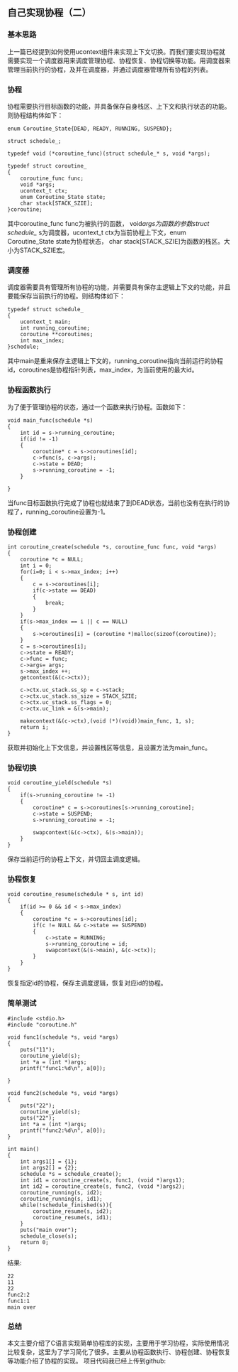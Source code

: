 ## 自己实现协程（二）
### 基本思路
  上一篇已经提到如何使用ucontext组件来实现上下文切换。而我们要实现协程就需要实现一个调度器用来调度管理协程、协程恢复、协程切换等功能。用调度器来管理当前执行的协程，及并在调度器，并通过调度器管理所有协程的列表。

### 协程
协程需要执行目标函数的功能，并具备保存自身栈区、上下文和执行状态的功能。则协程结构体如下：
```
enum Coroutine_State{DEAD, READY, RUNNING, SUSPEND};

struct schedule_;

typedef void (*coroutine_func)(struct schedule_* s, void *args);

typedef struct coroutine_
{
    coroutine_func func;
    void *args;
    ucontext_t ctx;
    enum Coroutine_State state;
    char stack[STACK_SZIE];
}coroutine;
```
其中coroutine_func func为被执行的函数， void*args为函数的参数struct schedule_* s为调度器，ucontext_t ctx为当前协程上下文，enum Coroutine_State state为协程状态， char stack[STACK_SZIE]为函数的栈区。大小为STACK_SZIE宏。

### 调度器
调度器需要具有管理所有协程的功能，并需要具有保存主逻辑上下文的功能，并且要能保存当前执行的协程。则结构体如下：
```
typedef struct schedule_
{
    ucontext_t main;
    int running_coroutine;
    coroutine **coroutines;
    int max_index;
}schedule;

```
其中main是重来保存主逻辑上下文的，running_coroutine指向当前运行的协程id，coroutines是协程指针列表，max_index，为当前使用的最大id。

### 协程函数执行

为了便于管理协程的状态，通过一个函数来执行协程。函数如下：
```
void main_func(schedule *s)
{
    int id = s->running_coroutine;
    if(id != -1)
    {
        coroutine* c = s->coroutines[id];
        c->func(s, c->args);
        c->state = DEAD;
        s->running_coroutine = -1;
    }

}
```
当func目标函数执行完成了协程也就结束了到DEAD状态，当前也没有在执行的协程了，running_coroutine设置为-1。
### 协程创建
```
int coroutine_create(schedule *s, coroutine_func func, void *args)
{
    coroutine *c = NULL;
    int i = 0;
    for(i=0; i < s->max_index; i++)
    {
        c = s->coroutines[i];
        if(c->state == DEAD)
        {
            break;
        }
    }
    if(s->max_index == i || c == NULL)
    {
        s->coroutines[i] = (coroutine *)malloc(sizeof(coroutine));
    }
    c = s->coroutines[i];
    c->state = READY;
    c->func = func;
    c->args= args;
    s->max_index ++;
    getcontext(&(c->ctx));

    c->ctx.uc_stack.ss_sp = c->stack;
    c->ctx.uc_stack.ss_size = STACK_SZIE;
    c->ctx.uc_stack.ss_flags = 0;
    c->ctx.uc_link = &(s->main);

    makecontext(&(c->ctx),(void (*)(void))main_func, 1, s);
    return i;
}
```
获取并初始化上下文信息，并设置栈区等信息，且设置方法为main_func。
### 协程切换
```
void coroutine_yield(schedule *s)
{
    if(s->running_coroutine != -1)
    {
        coroutine* c = s->coroutines[s->running_coroutine];
        c->state = SUSPEND;
        s->running_coroutine = -1;

        swapcontext(&(c->ctx), &(s->main));
    }
}
```
保存当前运行的协程上下文，并切回主调度逻辑。
### 协程恢复
```
void coroutine_resume(schedule * s, int id)
{
    if(id >= 0 && id < s->max_index)
    {
        coroutine *c = s->coroutines[id];
        if(c != NULL && c->state == SUSPEND)
        {
            c->state = RUNNING;
            s->running_coroutine = id;
            swapcontext(&(s->main), &(c->ctx));
        }
    }
}

```
恢复指定id的协程，保存主调度逻辑，恢复对应id的协程。

### 简单测试
```
#include <stdio.h>
#include "coroutine.h"

void func1(schedule *s, void *args)
{
    puts("11");
    coroutine_yield(s);
    int *a = (int *)args;
    printf("func1:%d\n", a[0]);

}

void func2(schedule *s, void *args)
{
    puts("22");
    coroutine_yield(s);
    puts("22");
    int *a = (int *)args;
    printf("func2:%d\n", a[0]);
}

int main()
{
    int args1[] = {1};
    int args2[] = {2};
    schedule *s = schedule_create();
    int id1 = coroutine_create(s, func1, (void *)args1);
    int id2 = coroutine_create(s, func2, (void *)args2);
    coroutine_running(s, id2);
    coroutine_running(s, id1);
    while(!schedule_finished(s)){
        coroutine_resume(s, id2);
        coroutine_resume(s, id1);
    }
    puts("main over");
    schedule_close(s);
    return 0;
}
```
结果:
```
22
11
22
func2:2
func1:1
main over
```
### 总结
本文主要介绍了C语言实现简单协程库的实现，主要用于学习协程，实际使用情况比较复杂，这里为了学习简化了很多。主要从协程函数执行、协程创建、协程恢复等功能介绍了协程的实现。
项目代码我已经上传到github: